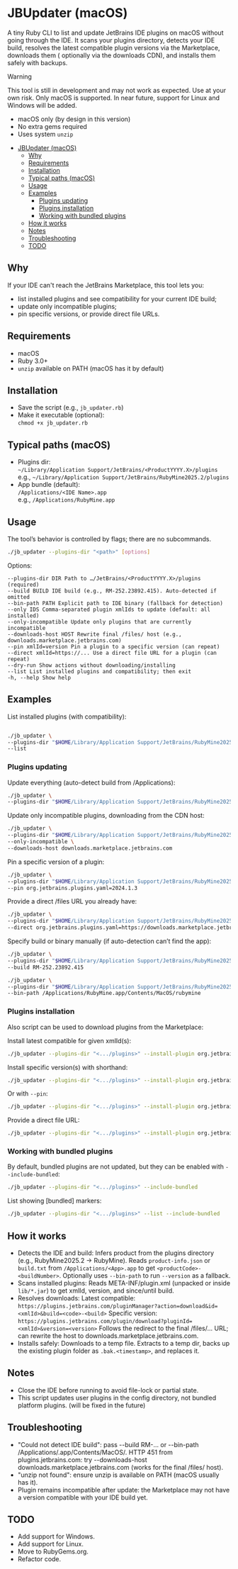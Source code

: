 # JBUpdater (macOS)

A tiny Ruby CLI to list and update JetBrains IDE plugins on macOS without going through the IDE. It scans your plugins
directory, detects your IDE build, resolves the latest compatible plugin versions via the Marketplace, downloads them (
optionally via the downloads CDN), and installs them safely with backups.

> [!WARNING]
> This tool is still in development and may not work as expected. Use at your own risk.
> Only macOS is supported. In near future, support for Linux and Windows will be added.

- macOS only (by design in this version)
- No extra gems required
- Uses system `unzip`

* [JBUpdater (macOS)](#jbupdater-macos)
    * [Why](#why)
    * [Requirements](#requirements)
    * [Installation](#installation)
    * [Typical paths (macOS)](#typical-paths-macos)
    * [Usage](#usage)
    * [Examples](#examples)
        * [Plugins updating](#plugins-updating)
        * [Plugins installation](#plugins-installation)
        * [Working with bundled plugins](#working-with-bundled-plugins)
    * [How it works](#how-it-works)
    * [Notes](#notes)
    * [Troubleshooting](#troubleshooting)
    * [TODO](#todo)

## Why

If your IDE can't reach the JetBrains Marketplace, this tool lets you:

- list installed plugins and see compatibility for your current IDE build;
- update only incompatible plugins;
- pin specific versions, or provide direct file URLs.

## Requirements

- macOS
- Ruby 3.0+
- `unzip` available on PATH (macOS has it by default)

## Installation

- Save the script (e.g., `jb_updater.rb`)
- Make it executable (optional):  
  `chmod +x jb_updater.rb`

## Typical paths (macOS)

- Plugins dir:  
  `~/Library/Application Support/JetBrains/<ProductYYYY.X>/plugins`  
  e.g., `~/Library/Application Support/JetBrains/RubyMine2025.2/plugins`
- App bundle (default):  
  `/Applications/<IDE Name>.app`  
  e.g., `/Applications/RubyMine.app`

## Usage

The tool’s behavior is controlled by flags; there are no subcommands.

```bash
./jb_updater --plugins-dir "<path>" [options]
```

Options:

```
--plugins-dir DIR Path to …/JetBrains/<ProductYYYY.X>/plugins (required)
--build BUILD IDE build (e.g., RM-252.23892.415). Auto-detected if omitted
--bin-path PATH Explicit path to IDE binary (fallback for detection)
--only IDS Comma-separated plugin xmlIds to update (default: all installed)
--only-incompatible Update only plugins that are currently incompatible
--downloads-host HOST Rewrite final /files/ host (e.g., downloads.marketplace.jetbrains.com)
--pin xmlId=version Pin a plugin to a specific version (can repeat)
--direct xmlId=https://... Use a direct file URL for a plugin (can repeat)
--dry-run Show actions without downloading/installing
--list List installed plugins and compatibility; then exit
-h, --help Show help
```

## Examples

List installed plugins (with compatibility):

```bash

./jb_updater \
--plugins-dir "$HOME/Library/Application Support/JetBrains/RubyMine2025.2/plugins" \
--list
```

### Plugins updating

Update everything (auto-detect build from /Applications):

```bash
./jb_updater \
--plugins-dir "$HOME/Library/Application Support/JetBrains/RubyMine2025.2/plugins"
```

Update only incompatible plugins, downloading from the CDN host:

```bash
./jb_updater \
--plugins-dir "$HOME/Library/Application Support/JetBrains/RubyMine2025.2/plugins" \
--only-incompatible \
--downloads-host downloads.marketplace.jetbrains.com
```

Pin a specific version of a plugin:

```bash
./jb_updater \
--plugins-dir "$HOME/Library/Application Support/JetBrains/RubyMine2025.2/plugins" \
--pin org.jetbrains.plugins.yaml=2024.1.3
```

Provide a direct /files URL you already have:

```bash
./jb_updater \
--plugins-dir "$HOME/Library/Application Support/JetBrains/RubyMine2025.2/plugins" \
--direct org.jetbrains.plugins.yaml=https://downloads.marketplace.jetbrains.com/files/123456/yaml-2024.1.3.zip
```

Specify build or binary manually (if auto-detection can’t find the app):

```bash
./jb_updater \
--plugins-dir "$HOME/Library/Application Support/JetBrains/RubyMine2025.2/plugins" \
--build RM-252.23892.415

./jb_updater \
--plugins-dir "$HOME/Library/Application Support/JetBrains/RubyMine2025.2/plugins" \
--bin-path /Applications/RubyMine.app/Contents/MacOS/rubymine
```

### Plugins installation

Also script can be used to download plugins from the Marketplace:

Install latest compatible for given xmlId(s):

```bash
./jb_updater --plugins-dir "<.../plugins>" --install-plugin org.jetbrains.plugins.yaml,ignore
```

Install specific version(s) with shorthand:

```bash
./jb_updater --plugins-dir "<.../plugins>" --install-plugin org.jetbrains.plugins.yaml@2024.1.3
```

Or with `--pin`:

```bash
./jb_updater --plugins-dir "<.../plugins>" --install-plugin org.jetbrains.plugins.yaml --pin org.jetbrains.plugins.yaml=2024.1.3
```

Provide a direct file URL:

```bash
./jb_updater --plugins-dir "<.../plugins>" --install-plugin org.jetbrains.plugins.yaml --direct org.jetbrains.plugins.yaml=https://downloads.marketplace.jetbrains.com/files/123456/yaml-2024.1.3.zip
```

### Working with bundled plugins

By default, bundled plugins are not updated, but they can be enabled with `--include-bundled`:

```bash
./jb_updater --plugins-dir "<.../plugins>" --include-bundled
```

List showing [bundled] markers:

```bash
./jb_updater --plugins-dir "<.../plugins>" --list --include-bundled
```

## How it works

- Detects the IDE and build:
  Infers product from the plugins directory (e.g., RubyMine2025.2 → RubyMine).
  Reads `product-info.json` or `build.txt` from `/Applications/<App>.app` to get `<productCode>-<buildNumber>`.
  Optionally uses `--bin-path` to run <binary> `--version` as a fallback.
- Scans installed plugins:
  Reads META-INF/plugin.xml (unpacked or inside `lib/*.jar`) to get xmlId, version, and since/until build.
- Resolves downloads:
  Latest compatible: `https://plugins.jetbrains.com/pluginManager?action=download&id=<xmlId>&build=<code>-<build>`
  Specific version: `https://plugins.jetbrains.com/plugin/download?pluginId=<xmlId>&version=<version>`
  Follows the redirect to the final /files/... URL; can rewrite the host to downloads.marketplace.jetbrains.com.
- Installs safely:
  Downloads to a temp file.
  Extracts to a temp dir, backs up the existing plugin folder as `.bak.<timestamp>`, and replaces it.

## Notes

- Close the IDE before running to avoid file-lock or partial state.
- This script updates user plugins in the config directory, not bundled platform plugins. (will be fixed in the future)

## Troubleshooting

- "Could not detect IDE build": pass --build RM-... or --bin-path /Applications/<App>.app/Contents/MacOS/<bin>.
  HTTP 451 from plugins.jetbrains.com: try --downloads-host downloads.marketplace.jetbrains.com (works for the final
  /files/ host).
- "unzip not found": ensure unzip is available on PATH (macOS usually has it).
- Plugin remains incompatible after update: the Marketplace may not have a version compatible with your IDE build yet.

## TODO

- Add support for Windows.
- Add support for Linux.
- Move to RubyGems.org.
- Refactor code.
